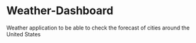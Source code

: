 # Weather-Dashboard
Weather application to be able to check the forecast of cities around the United States
